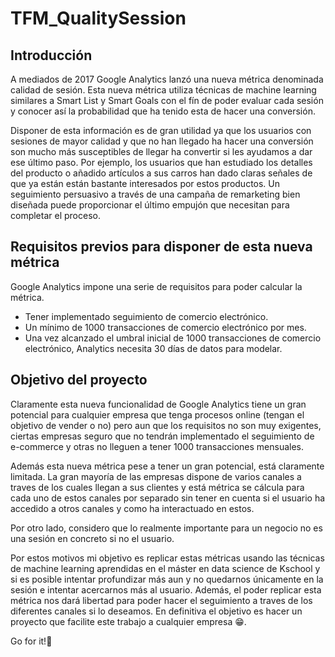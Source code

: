 # TFM_QualitySession

## Introducción
A mediados de 2017 Google Analytics lanzó una nueva métrica denominada calidad de sesión. Esta nueva métrica utiliza técnicas de machine learning similares a Smart List y Smart Goals con el fín de poder evaluar cada sesión y conocer así la probabilidad que ha tenido esta de hacer una conversión.

Disponer de esta información es de gran utilidad ya que los usuarios con sesiones de mayor calidad y que no han llegado ha hacer una conversión son mucho más susceptibles de llegar ha convertir si les ayudamos a dar ese último paso. Por ejemplo, los usuarios que han estudiado los detalles del producto o añadido artículos a sus carros han dado claras señales de que ya están están bastante interesados por estos productos. Un seguimiento persuasivo a través de una campaña de remarketing bien diseñada puede proporcionar el último empujón que necesitan para completar el proceso.

## Requisitos previos para disponer de esta nueva métrica
Google Analytics impone una serie de requisitos para poder calcular la métrica.
  - Tener implementado seguimiento de comercio electrónico.
  - Un mínimo de 1000 transacciones de comercio electrónico por mes.
  - Una vez alcanzado el umbral inicial de 1000 transacciones de comercio electrónico, Analytics necesita 30 días de datos para modelar.
  
## Objetivo del proyecto
Claramente esta nueva funcionalidad de Google Analytics tiene un gran potencial para cualquier empresa que tenga procesos online (tengan el objetivo de vender o no) pero aun que los requisitos no son muy exigentes, ciertas empresas seguro que no tendrán implementado el seguimiento de e-commerce y otras no lleguen a tener 1000 transacciones mensuales.

Además esta nueva métrica pese a tener un gran potencial, está claramente limitada. La gran mayoría de las empresas dispone de varios canales a traves de los cuales llegan a sus clientes y está métrica se cálcula para cada uno de estos canales por separado sin tener en cuenta si el usuario ha accedido a otros canales y como ha interactuado en estos.

Por otro lado, considero que lo realmente importante para un negocio no es una sesión en concreto si no el usuario.

Por estos motivos mi objetivo es replicar estas métricas usando las técnicas de machine learning aprendidas en el máster en data science de Kschool y si es posible intentar profundizar más aun y no quedarnos únicamente en la sesión e intentar acercarnos más al usuario. Además, el poder replicar esta métrica nos dará libertad para poder hacer el seguimiento a traves de los diferentes canales si lo deseamos. En definitiva el objetivo es hacer un proyecto que facilite este trabajo a cualquier empresa 😁.

Go for it!💪
